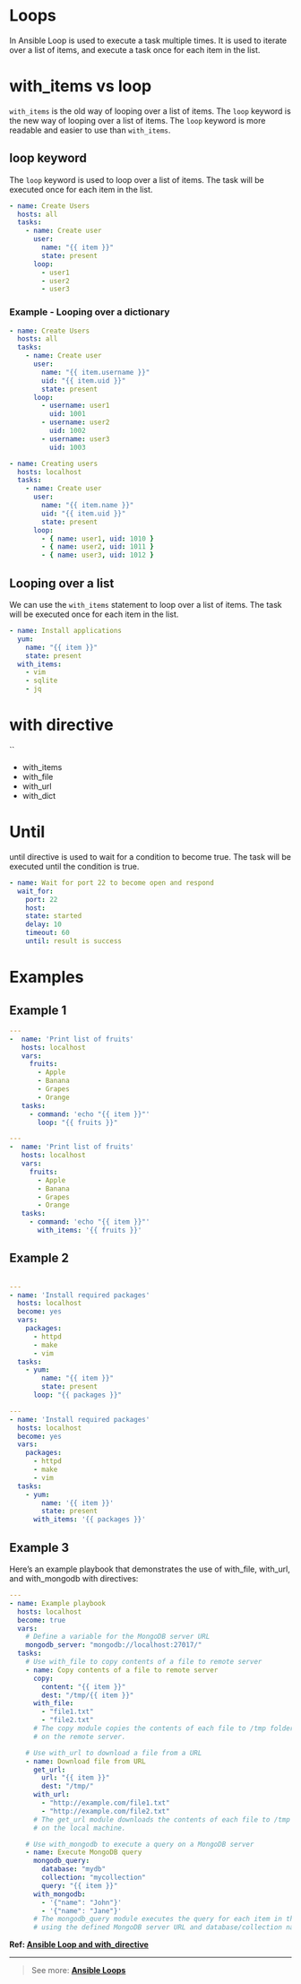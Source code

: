 # Loops

In Ansible Loop is used to execute a task multiple times. It is used to iterate over a list of items, and execute a task once for each item in the list.

# with_items vs loop

`with_items` is the old way of looping over a list of items. The `loop` keyword is the new way of looping over a list of items. The `loop` keyword is more readable and easier to use than `with_items`.

## loop keyword

The `loop` keyword is used to loop over a list of items. The task will be executed once for each item in the list.

```yaml
- name: Create Users
  hosts: all
  tasks:
    - name: Create user
      user:
        name: "{{ item }}"
        state: present
      loop:
        - user1
        - user2
        - user3
```

### Example - Looping over a dictionary

```yaml
- name: Create Users
  hosts: all
  tasks:
    - name: Create user
      user:
        name: "{{ item.username }}"
        uid: "{{ item.uid }}"
        state: present
      loop:
        - username: user1
          uid: 1001
        - username: user2
          uid: 1002
        - username: user3
          uid: 1003
```

```yaml
- name: Creating users
  hosts: localhost
  tasks:
    - name: Create user
      user:
        name: "{{ item.name }}"
        uid: "{{ item.uid }}"
        state: present
      loop:
        - { name: user1, uid: 1010 }
        - { name: user2, uid: 1011 }
        - { name: user3, uid: 1012 }
```

## Looping over a list

We can use the `with_items` statement to loop over a list of items. The task will be executed once for each item in the list.

```yaml
- name: Install applications
  yum:
    name: "{{ item }}"
    state: present
  with_items:
    - vim
    - sqlite
    - jq
```

# with directive

``

- with_items
- with_file
- with_url
- with_dict

# Until

until directive is used to wait for a condition to become true. The task will be executed until the condition is true.

```yaml
- name: Wait for port 22 to become open and respond
  wait_for:
    port: 22
    host:
    state: started
    delay: 10
    timeout: 60
    until: result is success
```



# Examples
## Example 1


```yaml
---
-  name: 'Print list of fruits'
   hosts: localhost
   vars:
     fruits:
       - Apple
       - Banana
       - Grapes
       - Orange
   tasks:
     - command: 'echo "{{ item }}"'
       loop: "{{ fruits }}"
```

```yaml
---
-  name: 'Print list of fruits'
   hosts: localhost
   vars:
     fruits:
       - Apple
       - Banana
       - Grapes
       - Orange
   tasks:
     - command: 'echo "{{ item }}"'
       with_items: '{{ fruits }}'
```
## Example 2

```yaml

---
- name: 'Install required packages'
  hosts: localhost
  become: yes
  vars:
    packages:
      - httpd
      - make
      - vim
  tasks:
    - yum:
        name: "{{ item }}"
        state: present
      loop: "{{ packages }}"
```
```yaml
---
- name: 'Install required packages'
  hosts: localhost
  become: yes
  vars:
    packages:
      - httpd
      - make
      - vim
  tasks:
    - yum:
        name: '{{ item }}'
        state: present
      with_items: '{{ packages }}'
``````

## Example 3

Here’s an example playbook that demonstrates the use of with_file, with_url, and with_mongodb with directives:

```yaml
---
- name: Example playbook
  hosts: localhost
  become: true
  vars:
    # Define a variable for the MongoDB server URL
    mongodb_server: "mongodb://localhost:27017/"
  tasks:
    # Use with_file to copy contents of a file to remote server
    - name: Copy contents of a file to remote server
      copy:
        content: "{{ item }}"
        dest: "/tmp/{{ item }}"
      with_file:
        - "file1.txt"
        - "file2.txt"
      # The copy module copies the contents of each file to /tmp folder
      # on the remote server.

    # Use with_url to download a file from a URL
    - name: Download file from URL
      get_url:
        url: "{{ item }}"
        dest: "/tmp/"
      with_url:
        - "http://example.com/file1.txt"
        - "http://example.com/file2.txt"
      # The get_url module downloads the contents of each file to /tmp folder
      # on the local machine.

    # Use with_mongodb to execute a query on a MongoDB server
    - name: Execute MongoDB query
      mongodb_query:
        database: "mydb"
        collection: "mycollection"
        query: "{{ item }}"
      with_mongodb:
        - '{"name": "John"}'
        - '{"name": "Jane"}'
      # The mongodb_query module executes the query for each item in the loop,
      # using the defined MongoDB server URL and database/collection name.
```
__Ref: [Ansible Loop and with_directive](https://medium.com/@amankroy98/ansible-loop-and-with-direct-a191bf5bce19)__

___
> See more: __[Ansible Loops](https://docs.ansible.com/ansible/latest/playbook_guide/playbooks_loops.html)__

